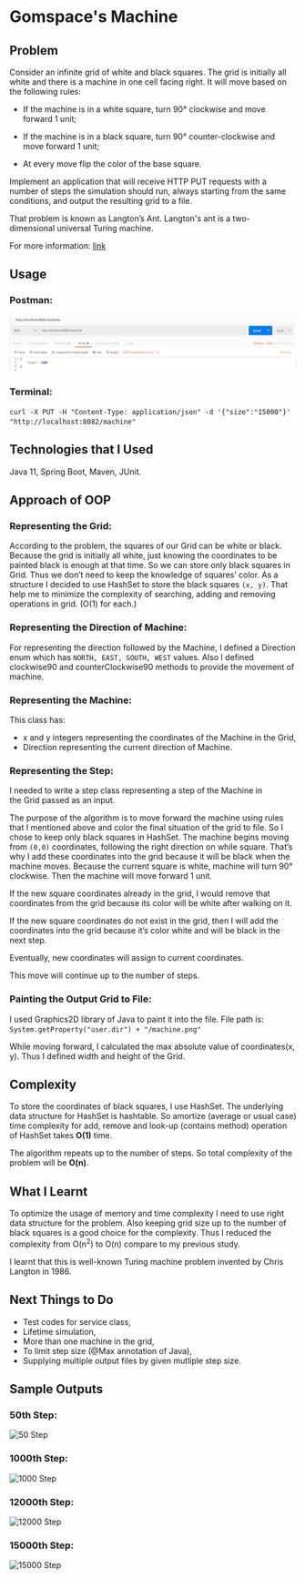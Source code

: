 # Gomspace's Machine



## Problem

Consider an infinite grid of white and black squares. The grid is initially all white and there is a machine in one cell facing right. It will move based on the following rules:

* If the machine is in a white square, turn 90° clockwise and move forward 1 unit;

* If the machine is in a black square, turn 90° counter-clockwise and move forward 1 unit;

* At every move flip the color of the base square.

Implement an application that will receive HTTP PUT requests with a number of steps the simulation should run, always starting from the same conditions, and output the resulting grid to a file.

That problem is known as Langton’s Ant. Langton's ant is a two-dimensional universal Turing machine. 

For more information: [link](https://en.wikipedia.org/wiki/Langton%27s_ant) 


## Usage

### Postman:

![Postman](/images/postman.png)



### Terminal:

```curl -X PUT -H "Content-Type: application/json" -d '{"size":"15000"}' "http://localhost:8082/machine"```



## Technologies that I Used

Java 11, Spring Boot, Maven, JUnit. 

## Approach of OOP

### Representing the Grid: 

According to the problem, the squares of our Grid can be white or black. Because the grid is initially all white, just knowing the coordinates to be painted black is enough at that time. 
So we can store only black squares in Grid. Thus we don’t need to keep the knowledge of squares’ color. As a structure I decided to use HashSet to store the black squares `(x, y)`. That help me to minimize the complexity of searching, adding and removing operations in grid. (O(1) for each.)

### Representing the Direction of Machine:

For representing the direction followed by the Machine, I defined a Direction enum which has ```NORTH, EAST, SOUTH, WEST``` values. Also I defined clockwise90 and counterClockwise90 methods to provide the movement of machine.


### Representing the Machine:

This class has:
* x and y integers representing the coordinates of the Machine in the Grid,
* Direction representing the current direction of Machine.

### Representing the Step:

I needed to write a step class representing a step of the Machine in the Grid passed as an input.



The purpose of the algorithm is to move forward the machine using rules that I mentioned above and color the final situation of the grid to file. So I chose to keep only black squares in HashSet. The machine begins moving from `(0,0)` coordinates, following the right direction on while square. That’s why I add these coordinates into the grid because it will be black when the machine moves. Because the current square is white, machine will turn 90°  clockwise. Then the machine will move forward 1 unit. 

If the new square coordinates already in the grid, I would remove that coordinates from the grid because its color will be white after walking on it. 

If the new square coordinates do not exist in the grid, then I will add the coordinates into the grid because it’s color white and will be black in the next step. 

Eventually, new coordinates will assign to current coordinates. 

This move will continue up to the number of steps.

### Painting the Output Grid to File:

I used Graphics2D library of Java to paint it into the file. File path is:
```System.getProperty("user.dir") + "/machine.png"```

While moving forward, I calculated the max absolute value of coordinates(x, y). Thus I defined width and height of the Grid.




## Complexity

To store the coordinates of black squares, I use HashSet. The underlying data structure for HashSet is hashtable. 
So amortize (average or usual case) time complexity for add, remove and look-up (contains method) operation of HashSet takes **O(1)** time.

The algorithm repeats up to the number of steps. So total complexity of the problem will be **O(n)**.




## What I Learnt

To optimize the usage of memory and time complexity I need to use right data structure for the problem. Also keeping grid size up to the number of black squares is a good choice for the complexity.
Thus I reduced the complexity from O(n<sup>2</sup>) to O(n) compare to my previous study.

I learnt that this is well-known Turing machine problem invented by Chris Langton in 1986.




## Next Things to Do

* Test codes for service class,
* Lifetime simulation,
* More than one machine in the grid,
* To limit step size (@Max annotation of Java),
* Supplying multiple output files by given mutliple step size.





## Sample Outputs

### 50th Step:

![50 Step](/images/50.png)

### 1000th Step:

![1000 Step](/images/1000.png)

### 12000th Step:

![12000 Step](/images/12000.png)

### 15000th Step:

![15000 Step](/images/15000.png)


